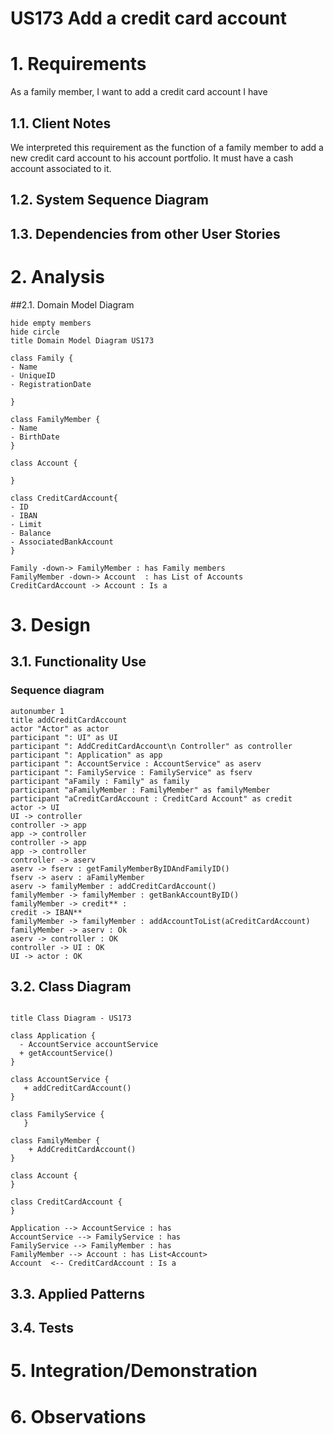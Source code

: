 # US173 Add a credit card account

# 1. Requirements

As a family member, I want to add a credit card account I have

## 1.1. Client Notes

We interpreted this requirement as the function of a family member to add a new credit card account to his account portfolio. It must have a cash account associated to it.

## 1.2. System Sequence Diagram


## 1.3. Dependencies from other User Stories


# 2. Analysis


##2.1. Domain Model Diagram

```puml
hide empty members
hide circle
title Domain Model Diagram US173

class Family {
- Name
- UniqueID
- RegistrationDate

}

class FamilyMember {
- Name
- BirthDate
}

class Account {

}

class CreditCardAccount{
- ID
- IBAN
- Limit
- Balance
- AssociatedBankAccount
}

Family -down-> FamilyMember : has Family members
FamilyMember -down-> Account  : has List of Accounts
CreditCardAccount -> Account : Is a
```

# 3. Design


## 3.1. Functionality Use

### Sequence diagram

``` puml
autonumber 1
title addCreditCardAccount
actor "Actor" as actor
participant ": UI" as UI
participant ": AddCreditCardAccount\n Controller" as controller
participant ": Application" as app
participant ": AccountService : AccountService" as aserv
participant ": FamilyService : FamilyService" as fserv
participant "aFamily : Family" as family
participant "aFamilyMember : FamilyMember" as familyMember
participant "aCreditCardAccount : CreditCard Account" as credit
actor -> UI
UI -> controller
controller -> app
app -> controller
controller -> app
app -> controller
controller -> aserv
aserv -> fserv : getFamilyMemberByIDAndFamilyID()
fserv -> aserv : aFamilyMember
aserv -> familyMember : addCreditCardAccount()
familyMember -> familyMember : getBankAccountByID()
familyMember -> credit** : 
credit -> IBAN**
familyMember -> familyMember : addAccountToList(aCreditCardAccount)
familyMember -> aserv : Ok
aserv -> controller : OK
controller -> UI : OK
UI -> actor : OK
```

## 3.2. Class Diagram
```puml

title Class Diagram - US173

class Application {
  - AccountService accountService
  + getAccountService()
}

class AccountService {
   + addCreditCardAccount()
}

class FamilyService {
   }
   
class FamilyMember {
    + AddCreditCardAccount()
}

class Account {
}

class CreditCardAccount {
}

Application --> AccountService : has
AccountService --> FamilyService : has
FamilyService --> FamilyMember : has
FamilyMember --> Account : has List<Account>
Account  <-- CreditCardAccount : Is a
```


## 3.3. Applied Patterns


## 3.4. Tests


# 5. Integration/Demonstration


# 6. Observations

